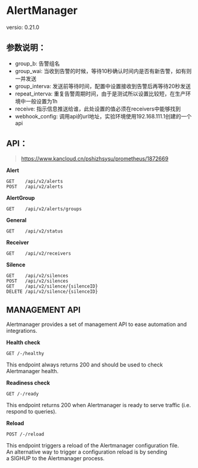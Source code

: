 # AlertManager
versio: 0.21.0

## 参数说明：
* group_b: 告警组名
* group_wai: 当收到告警的时候，等待10秒确认时间内是否有新告警，如有则一并发送
* group_interva: 发送前等待时间，配置中设置接收到告警后再等待20秒发送
* repeat_interva: 重复告警周期时间，由于是测试所以设置比较短，在生产环境中一般设置为1h
* receive: 指示信息推送给谁，此处设置的值必须在receivers中能够找到
* webhook_config: 调用api的url地址，实验环境使用192.168.111.1创建的一个api

## API：
> https://www.kancloud.cn/pshizhsysu/prometheus/1872669  

**Alert**
```
GET    /api/v2/alerts
POST   /api/v2/alerts
```

**AlertGroup**
```
GET    /api/v2/alerts/groups
```

**General**
```
GET    /api/v2/status
```

**Receiver**
```
GET    /api/v2/receivers
```

**Silence**
```
GET    /api/v2/silences
POST   /api/v2/silences
GET    /api/v2/silence/{silenceID}
DELETE /api/v2/silence/{silenceID}
```

## MANAGEMENT API
Alertmanager provides a set of management API to ease automation and integrations.

**Health check**
```
GET /-/healthy
```
This endpoint always returns 200 and should be used to check Alertmanager health.

**Readiness check**
```
GET /-/ready
```
This endpoint returns 200 when Alertmanager is ready to serve traffic (i.e. respond to queries).

**Reload**
```
POST /-/reload
```
This endpoint triggers a reload of the Alertmanager configuration file.  
An alternative way to trigger a configuration reload is by sending a SIGHUP to the Alertmanager process.